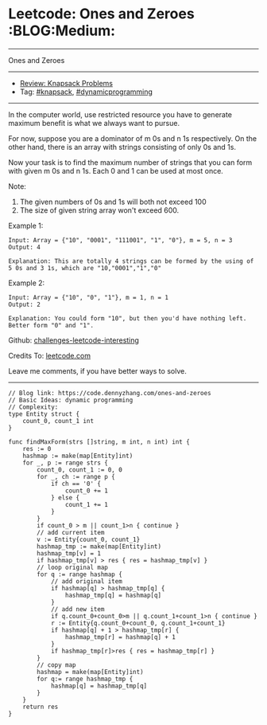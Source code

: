 # Leetcode: Ones and Zeroes     :BLOG:Medium:


---

Ones and Zeroes  

---

-   [Review: Knapsack Problems](https://code.dennyzhang.com/review-knapsack)
-   Tag: [#knapsack](https://code.dennyzhang.com/tag/knapsack), [#dynamicprogramming](https://code.dennyzhang.com/tag/dynamicprogramming)

---

In the computer world, use restricted resource you have to generate maximum benefit is what we always want to pursue.  

For now, suppose you are a dominator of m 0s and n 1s respectively. On the other hand, there is an array with strings consisting of only 0s and 1s.  

Now your task is to find the maximum number of strings that you can form with given m 0s and n 1s. Each 0 and 1 can be used at most once.  

Note:  
1.  The given numbers of 0s and 1s will both not exceed 100
2.  The size of given string array won't exceed 600.

Example 1:  

    Input: Array = {"10", "0001", "111001", "1", "0"}, m = 5, n = 3
    Output: 4
    
    Explanation: This are totally 4 strings can be formed by the using of 5 0s and 3 1s, which are "10,"0001","1","0"

Example 2:  

    Input: Array = {"10", "0", "1"}, m = 1, n = 1
    Output: 2
    
    Explanation: You could form "10", but then you'd have nothing left. Better form "0" and "1".

Github: [challenges-leetcode-interesting](https://github.com/DennyZhang/challenges-leetcode-interesting/tree/master/ones-and-zeroes)  

Credits To: [leetcode.com](https://leetcode.com/problems/ones-and-zeroes/description/)  

Leave me comments, if you have better ways to solve.  

---

    // Blog link: https://code.dennyzhang.com/ones-and-zeroes
    // Basic Ideas: dynamic programming
    // Complexity: 
    type Entity struct {
        count_0, count_1 int
    }
    
    func findMaxForm(strs []string, m int, n int) int {
        res := 0
        hashmap := make(map[Entity]int)
        for _, p := range strs {
            count_0, count_1 := 0, 0
            for _, ch := range p {
                if ch == '0' { 
                    count_0 += 1
                } else {
                    count_1 += 1
                }
            }
            if count_0 > m || count_1>n { continue }
            // add current item
            v := Entity{count_0, count_1}
            hashmap_tmp := make(map[Entity]int)
            hashmap_tmp[v] = 1
            if hashmap_tmp[v] > res { res = hashmap_tmp[v] }
            // loop original map
            for q := range hashmap {
                // add original item
                if hashmap[q] > hashmap_tmp[q] { 
                    hashmap_tmp[q] = hashmap[q]
                }
                // add new item
                if q.count_0+count_0>m || q.count_1+count_1>n { continue }
                r := Entity{q.count_0+count_0, q.count_1+count_1}
                if hashmap[q] + 1 > hashmap_tmp[r] {
                    hashmap_tmp[r] = hashmap[q] + 1
                }
                if hashmap_tmp[r]>res { res = hashmap_tmp[r] }
            }
            // copy map
            hashmap = make(map[Entity]int)
            for q:= range hashmap_tmp {
                hashmap[q] = hashmap_tmp[q]
            }
        }
        return res
    }